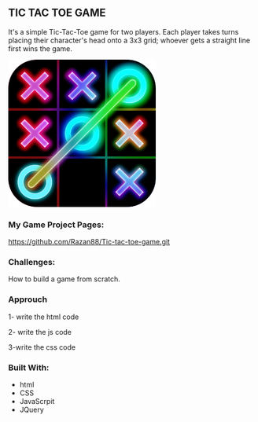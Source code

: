 ## TIC TAC TOE GAME 
It's a simple Tic-Tac-Toe game for two players. Each player takes turns placing their character's head onto a 3x3 grid; whoever gets a straight line first wins the game.

![screenshot ](icon_0_small.png)

### My Game Project Pages:
https://github.com/Razan88/Tic-tac-toe-game.git


### Challenges:
How to build a game from scratch.

### Approuch 
 1- write the html code
 
 2- write the js code 
 
 3-write the css code
 

### Built With:
* html
* CSS
* JavaScrpit
* JQuery
  
###

